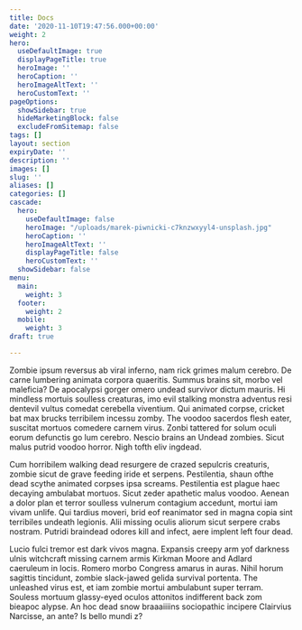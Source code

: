 ```yaml
---
title: Docs
date: '2020-11-10T19:47:56.000+00:00'
weight: 2
hero:
  useDefaultImage: true
  displayPageTitle: true
  heroImage: ''
  heroCaption: ''
  heroImageAltText: ''
  heroCustomText: ''
pageOptions:
  showSidebar: true
  hideMarketingBlock: false
  excludeFromSitemap: false
tags: []
layout: section
expiryDate: ''
description: ''
images: []
slug: ''
aliases: []
categories: []
cascade:
  hero:
    useDefaultImage: false
    heroImage: "/uploads/marek-piwnicki-c7knzwxyyl4-unsplash.jpg"
    heroCaption: ''
    heroImageAltText: ''
    displayPageTitle: false
    heroCustomText: ''
  showSidebar: false
menu:
  main:
    weight: 3
  footer:
    weight: 2
  mobile:
    weight: 3
draft: true

---
```

Zombie ipsum reversus ab viral inferno, nam rick grimes malum cerebro. De carne lumbering animata corpora quaeritis. Summus brains sit​​, morbo vel maleficia? De apocalypsi gorger omero undead survivor dictum mauris. Hi mindless mortuis soulless creaturas, imo evil stalking monstra adventus resi dentevil vultus comedat cerebella viventium. Qui animated corpse, cricket bat max brucks terribilem incessu zomby. The voodoo sacerdos flesh eater, suscitat mortuos comedere carnem virus. Zonbi tattered for solum oculi eorum defunctis go lum cerebro. Nescio brains an Undead zombies. Sicut malus putrid voodoo horror. Nigh tofth eliv ingdead.

Cum horribilem walking dead resurgere de crazed sepulcris creaturis, zombie sicut de grave feeding iride et serpens. Pestilentia, shaun ofthe dead scythe animated corpses ipsa screams. Pestilentia est plague haec decaying ambulabat mortuos. Sicut zeder apathetic malus voodoo. Aenean a dolor plan et terror soulless vulnerum contagium accedunt, mortui iam vivam unlife. Qui tardius moveri, brid eof reanimator sed in magna copia sint terribiles undeath legionis. Alii missing oculis aliorum sicut serpere crabs nostram. Putridi braindead odores kill and infect, aere implent left four dead.

Lucio fulci tremor est dark vivos magna. Expansis creepy arm yof darkness ulnis witchcraft missing carnem armis Kirkman Moore and Adlard caeruleum in locis. Romero morbo Congress amarus in auras. Nihil horum sagittis tincidunt, zombie slack-jawed gelida survival portenta. The unleashed virus est, et iam zombie mortui ambulabunt super terram. Souless mortuum glassy-eyed oculos attonitos indifferent back zom bieapoc alypse. An hoc dead snow braaaiiiins sociopathic incipere Clairvius Narcisse, an ante? Is bello mundi z?